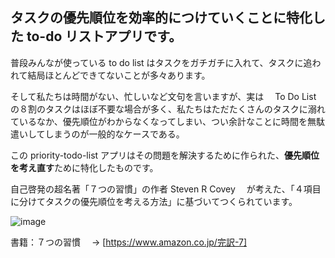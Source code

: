 ## タスクの優先順位を効率的につけていくことに特化した to-do リストアプリです。

普段みんなが使っている to do list はタスクをガチガチに入れて、タスクに追われて結局ほとんどできてないことが多々あります。

そして私たちは時間がない、忙しいなど文句を言いますが、実は　 To Do List の８割のタスクはほぼ不要な場合が多く、私たちはただたくさんのタスクに溺れているなか、優先順位がわからなくなってしまい、つい余計なことに時間を無駄遣いしてしまうのが一般的なケースである。

この priority-todo-list アプリはその問題を解決するために作られた、**優先順位を考え直す**ために特化したものです。

自己啓発の超名著「７つの習慣」の作者 Steven R Covey 　が考えた、「４項目に分けてタスクの優先順位を考える方法」に基づいてつくられています。

![image](/Users/leviackerman/Desktop/priority-todo/アプリのイメージ.png)

書籍：７つの習慣　 → [https://www.amazon.co.jp/完訳-7]
